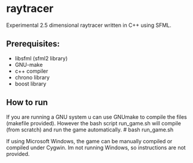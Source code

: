 # raytracer

Experimental 2.5 dimensional raytracer written in C++ using SFML.

## Prerequisites:
  - libsfml (sfml2 library)
  - GNU-make
  - c++ compiler
  - chrono library
  - boost library


## How to run
If you are running a GNU system u can use GNUmake to compile the files (makefile provided).
However the bash script run_game.sh will compile (from scratch) and run the game automatically.
\# bash run_game.sh

If using Microsoft Windows, the game can be manually compiled or compiled under Cygwin.
Im not running Windows, so instructions are not provided.

